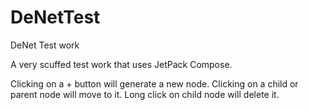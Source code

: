 # DeNetTest
DeNet Test work

A very scuffed test work that uses JetPack Compose.

Clicking on a + button will generate a new node.
Clicking on a child or parent node will move to it.
Long click on child node will delete it.
